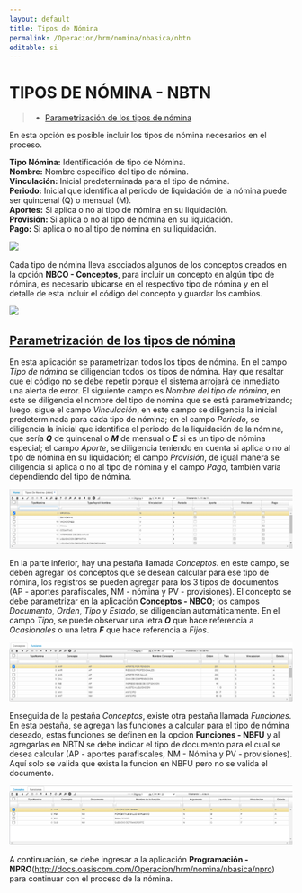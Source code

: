 ```yaml
---
layout: default
title: Tipos de Nómina
permalink: /Operacion/hrm/nomina/nbasica/nbtn
editable: si
---
```


# TIPOS DE NÓMINA - NBTN  


>+ [Parametrización de los tipos de nómina](http://docs.oasiscom.com/Operacion/hrm/nomina/nbasica/nbtn#parametrización-de-los-tipos-de-nómina)


En esta opción es posible incluir los tipos de nómina necesarios en el proceso.

**Tipo Nómina:** Identificación de tipo de Nómina.  
**Nombre:** Nombre especifico del tipo de nómina.  
**Vinculación:** Inicial predeterminada para el tipo de nómina.  
**Periodo:** Inicial que identifica al periodo de liquidación de la nómina puede ser quincenal (Q) o mensual (M).  
**Aportes:** Si aplica o no al tipo de nómina en su liquidación.  
**Provisión:** Si aplica o no al tipo de nómina en su liquidación.  
**Pago:** Si aplica o no al tipo de nómina en su liquidación.


![](nbtn1.png)


Cada tipo de nómina lleva asociados algunos de los conceptos creados en la opción **NBCO - Conceptos**, para incluir un concepto en algún tipo de nómina, es necesario ubicarse en el respectivo tipo de nómina y en el detalle de esta incluir el código del concepto y guardar los cambios.

![](nbtn2.png)



## [Parametrización de los tipos de nómina](http://docs.oasiscom.com/Operacion/hrm/nomina/nbasica/nbtn#parametrización-de-los-tipos-de-nómina)  

En esta aplicación se parametrizan todos los tipos de nómina.  En el campo _Tipo de nómina_ se diligencian todos los tipos de nómina. Hay que resaltar que el código no se debe repetir porque el sistema arrojará de inmediato una alerta de error.  El siguiente campo es _Nombre del tipo de nómina_, en este se diligencia el nombre del tipo de nómina que se está parametrizando; luego, sigue el campo _Vinculación_, en este campo se diligencia la inicial predeterminada para cada tipo de nómina; en el campo _Periodo_, se diligencia la inicial que identifica el periodo de la liquidación de la nómina, que sería **_Q_** de quincenal o **_M_** de mensual o **_E_** si es un tipo de nómina especial; el campo _Aporte_, se diligencia teniendo en cuenta si aplica o no al tipo de nómina en su liquidación; el campo _Provisión_, de igual manera se diligencia si aplica o no al tipo de nómina y el campo _Pago_, también varía dependiendo del tipo de nómina.  

![](nbtn3.png)  


En la parte inferior, hay una pestaña llamada _Conceptos_.  en este campo, se deben agregar los conceptos que se desean calcular para ese tipo de nómina, los registros se pueden agregar para los 3 tipos de documentos (AP - aportes parafiscales, NM - nómina y PV - provisiones). El concepto se debe parametrizar en la aplicación **Conceptos - NBCO**; los campos _Documento_, _Orden_, _Tipo_ y _Estado_, se diligencian automáticamente.  En el campo _Tipo_, se puede observar una letra **_O_** que hace referencia a _Ocasionales_ o una letra **_F_** que hace referencia a _Fijos_.

![](nbtn4.png)  

Enseguida de la pestaña _Conceptos_, existe otra pestaña llamada _Funciones_.  En esta pestaña, se agregan las funciones a calcular para el tipo de nómina deseado, estas funciones se definen en la opcion **Funciones - NBFU** y al agregarlas en NBTN se debe indicar el tipo de documento para el cual se desea calcular (AP - aportes parafiscales, NM - Nómina y PV - provisiones).  Aquí solo se valida que exista la funcion en NBFU pero no se valida el documento.  

![](nbtn5.png)  


A continuación, se debe ingresar a la aplicación **Programación - NPRO**(http://docs.oasiscom.com/Operacion/hrm/nomina/nbasica/npro) para continuar con el proceso de la nómina.










